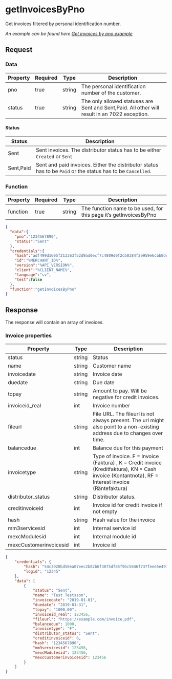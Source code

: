 # getInvoicesByPno

<include from="Snippets-PaymentAPI.md" element-id="snippet-header"></include>

Get invoices filtered by personal identification number.

*An example can be found here [Get invoices by pno example](Get-invoices-by-pno.md)*

## Request

### Data

| Property | Required | Type   | Description                                                                                   |
|----------|----------|--------|-----------------------------------------------------------------------------------------------|
| pno      | true     | string | The personal identification number of the customer.                                           |
| status   | true     | string | The only allowed statuses are Sent and Sent,Paid. All other will result in an 7022 exception. |

#### Status

| Status    | Description                                                                                                 |
|-----------|-------------------------------------------------------------------------------------------------------------|
| Sent      | Sent invoices. The distributor status has to be either `Created` or `Sent`                                  |
| Sent,Paid | Sent and paid invoices. Either the distributor status has to be `Paid` or the status has to be `Cancelled`. |

### Function

| Property | Required | Type   | Description                                                       |
|----------|----------|--------|-------------------------------------------------------------------|
| function | true     | string | The function name to be used, for this page it’s getInvoicesByPno |

```json
{
  "data":{
    "pno":"1234567890",
    "status":"Sent"
  },
  "credentials":{
    "hash":"adf499d1605f213363f52d9ad0ecf7c4809d0f2cb0384f2e959e6cbb0dc84e5a4443a259d76bf6893e37e8212b5f3c9852377be1cd0d7fb472adc0b2f2618796",
    "id":"%MERCHANT_ID%",
    "version":"%API_VERSION%",
    "client":"%CLIENT_NAME%",
    "language":"sv",
    "test":false
  },
  "function":"getInvoicesByPno"
}
```
## Response
The response will contain an array of invoices.

### Invoice properties
| Property               | Type   | Description                                                                                                                                        |
|------------------------|--------|----------------------------------------------------------------------------------------------------------------------------------------------------|
| status                 | string | Status                                                                                                                                             |
| name                   | string | Customer name                                                                                                                                      |
| invoicedate            | string | Invoice date                                                                                                                                       |
| duedate                | string | Due date                                                                                                                                           |
| topay                  | string | Amount to pay. Will be negative for credit invoices.                                                                                               |
| invoiceid_real         | int    | Invoice number                                                                                                                                     |
| fileurl                | string | File URL. The fileurl is not always present. The url might also point to a non-existing address due to changes over time.                          |
| balancedue             | int    | Balance due for this payment                                                                                                                       |
| invoicetype            | string | Type of invoice. F = Invoice (Faktura) , K = Credit invoice (Kreditfaktura), KN = Cash invoice (Kontantnota), RF = Interest invoice (Räntefaktura) |
| distributor_status     | string | Distributor status.                                                                                                                                |
| creditinvoiceid        | int    | Invoice id for credit invoice if not empty                                                                                                         |
| hash                   | string | Hash value for the invoice                                                                                                                         |
| mm3servicesid          | int    | Internal service id                                                                                                                                |
| mexcModulesid          | int    | Internal module id                                                                                                                                 |
| mexcCustomerinvoicesid | int    | Invoice id                                                                                                                                         |


```json
{
    "credentials": {
        "hash": "54c3928bd58ea07eec2b82b6f3075df85f9bc5846f737feee5e497dcf96df26097258b30447df4627f97fcd4100fa86f7dbe9dd4a753da29939d34c9afae013f",
        "logid": "12345"
    },
    "data": [
        {
            "status": "Sent",
            "name": "Test Testsson",
            "invoicedate": "2019-01-01",
            "duedate": "2019-01-31",
            "topay": "1000.00",
            "invoiceid_real": 123456,
            "fileurl": "https://example.com/invoice.pdf",
            "balancedue": 1000,
            "invoicetype": "F",
            "distributor_status": "Sent",
            "creditinvoiceid": 0,
            "hash": "1234567890",
            "mm3servicesid": 123456,
            "mexcModulesid": 123456,
            "mexcCustomerinvoicesid": 123456
        }
    ]
}
```
